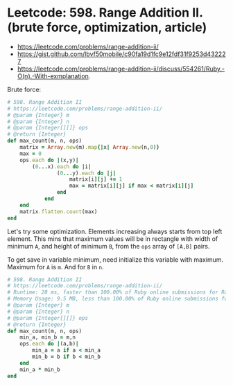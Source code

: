 # Leetcode: 598. Range Addition II. (brute force, optimization, article)

- https://leetcode.com/problems/range-addition-ii/
- https://gist.github.com/lbvf50mobile/c90fa19d1fc9e12fdf31f9253d432227
- https://leetcode.com/problems/range-addition-ii/discuss/554261/Ruby.-O(n).-With-exmplanation.

Brute force:
```Ruby
# 598. Range Addition II
# https://leetcode.com/problems/range-addition-ii/
# @param {Integer} m
# @param {Integer} n
# @param {Integer[][]} ops
# @return {Integer}
def max_count(m, n, ops)
    matrix = Array.new(m).map{|x| Array.new(n,0)}
    max = 0
    ops.each do |(x,y)|
        (0...x).each do |i|
                (0...y).each do |j|
                    matrix[i][j] += 1
                    max = matrix[i][j] if max < matrix[i][j]
                end 
            end
    end
    matrix.flatten.count(max)
end
```

Let's try some optimization. Elements increasing always starts from top left element. This mins that maximum values will be in rectangle with width of minimum `A`, and height of minimum `B`, from the `ops` array of `[A,B]` pairs.

To get save in variable minimum, need initialize this variable with maximum. Maximum for `A` is `m`. And for `B` in `n`. 

```Ruby
# 598. Range Addition II
# https://leetcode.com/problems/range-addition-ii/
# Runtime: 28 ms, faster than 100.00% of Ruby online submissions for Range Addition II.
# Memory Usage: 9.5 MB, less than 100.00% of Ruby online submissions for Range Addition II.
# @param {Integer} m
# @param {Integer} n
# @param {Integer[][]} ops
# @return {Integer}
def max_count(m, n, ops)
    min_a, min_b = m,n
    ops.each do |(a,b)|
        min_a = a if a < min_a
        min_b = b if b < min_b
    end
    min_a * min_b
end
```